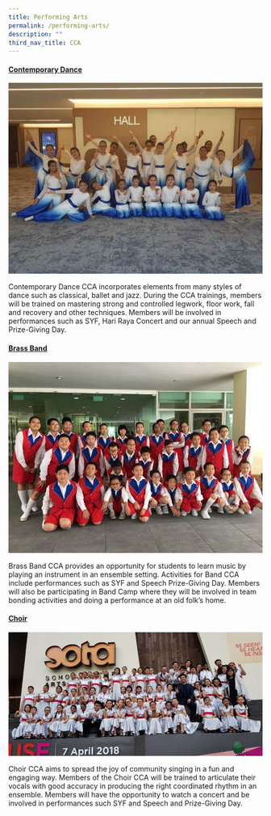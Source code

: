 ```yaml
---
title: Performing Arts
permalink: /performing-arts/
description: ""
third_nav_title: CCA
---
```

<h4><strong><span style="text-decoration: underline;">Contemporary Dance</span></strong></h4>

![](/images/Contemporary-Dance-1024x768.jpg)

<p>Contemporary Dance CCA incorporates elements from many styles of dance such as classical, ballet and jazz. During the CCA trainings, members will be trained on mastering strong and controlled legwork, floor work, fall and recovery and other techniques.<strong>&nbsp;</strong>Members will be involved in performances such as SYF, Hari Raya Concert and our annual Speech and Prize-Giving Day.</p>
	
<h4><strong><span style="text-decoration: underline;">Brass Band</span></strong></h4>

![](/images/Brass-Band.jpg)

<p>Brass Band CCA provides an opportunity for students to learn music by playing an instrument in an ensemble setting. Activities for Band CCA include performances such as SYF and Speech Prize-Giving Day. Members will also be participating in Band Camp where they will be involved in team bonding activities and doing a performance at an old folk&rsquo;s home.</p>
	
<h4><strong><span style="text-decoration: underline;">Choir</span></strong></h4>

![](/images/Choir.jpg)

<p>Choir CCA aims to spread the joy of community singing in a fun and engaging way. Members of the Choir CCA will be trained to articulate their vocals with good accuracy in producing the right coordinated rhythm in an ensemble. Members will have the opportunity to watch a concert and be involved in performances such SYF and Speech and Prize-Giving Day.</p>